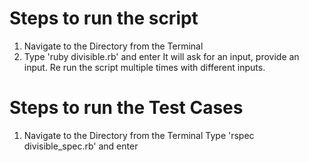 # Steps to run the script

1. Navigate to the Directory from the Terminal
2. Type 'ruby divisible.rb' and enter
	It will ask for an input, provide an input.
	Re run the script multiple times with different inputs.

# Steps to run the Test Cases

1. Navigate to the Directory from the Terminal
	Type 'rspec divisible_spec.rb' and enter